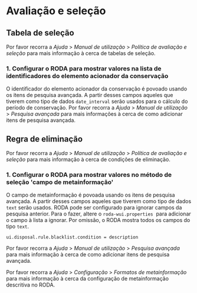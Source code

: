 # Avaliação e seleção

## Tabela de seleção

Por favor recorra a *Ajuda* > *Manual de utilização* > *Política de avaliação e seleção* para mais informação à cerca de tabelas de seleção.

### 1. Configurar o RODA para mostrar valores na lista de identificadores do elemento acionador da conservação

O identificador do elemento acionador da conservação é povoado usando os itens de pesquisa avançada. A partir desses campos aqueles que tiverem como tipo de dados `date_interval` serão usados para o cálculo do período de conservação.
Por favor recorra a *Ajuda* > *Manual de utilização* > *Pesquisa avançada* para mais informações à cerca de como adicionar itens de pesquisa avançada.

## Regra de eliminação

Por favor recorra a *Ajuda* > *Manual de utilização* > *Política de avaliação e seleção* para mais informação à cerca de condições de eliminação.

### 1. Configurar o RODA para mostrar valores no método de seleção 'campo de metainformação'

O campo de metainformação é povoada usando os itens de pesquisa avançada. A partir desses campos aqueles que tiverem como tipo de dados `text` serão usados. RODA pode ser configurado para ignorar campos da pesquisa anterior. Para o fazer, altere o `roda-wui.properties`  para adicionar o campo à lista a ignorar. Por omissão, o RODA mostra todos os campos do tipo `text`.

```javaproperties
ui.disposal.rule.blacklist.condition = description
```

Por favor recorra a *Ajuda* > *Manual de utilização* > *Pesquisa avançada* para mais informação à cerca de como adicionar itens de pesquisa avançada.

Por favor recorra a *Ajuda* > *Configuração* > *Formatos de metainformação* para mais informação à cerca da configuração de metainformação descritiva no RODA.
